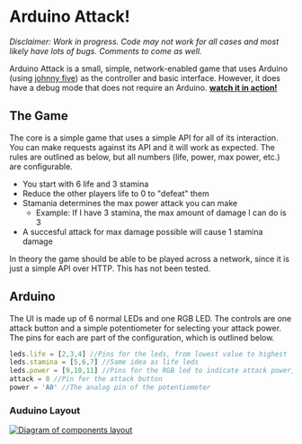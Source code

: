 # Arduino Attack!
*Disclaimer: Work in progress. Code may not work for all cases and most likely have lots of bugs. Comments to come as well.*

Arduino Attack is a small, simple, network-enabled game that uses Arduino (using [johnny five](https://github.com/rwldrn/johnny-five)) as the controller and basic interface. However, it does have a debug mode that does not require an Arduino. **[watch it in action!](http://www.youtube.com/watch?v=1NalU4d7a20)**

## The Game
The core is a simple game that uses a simple API for all of its interaction. You can make requests against its API and it will work as expected. The rules are outlined as below, but all numbers (life, power, max power, etc.) are configurable.

* You start with 6 life and 3 stamina
* Reduce the other players life to 0 to "defeat" them
* Stamania determines the max power attack you can make
    * Example: If I have 3 stamina, the max amount of damage I can do is 3
* A succesful attack for max damage possible will cause 1 stamina damage

In theory the game should be able to be played across a network, since it is just a simple API over HTTP. This has not been tested.

## Arduino
The UI is made up of 6 normal LEDs and one RGB LED. The controls are one attack button and a simple potentiometer for selecting your attack power. The pins for each are part of the configuration, which is outlined below.

```javascript
leds.life = [2,3,4] //Pins for the leds, from lowest value to highest
leds.stamina = [5,6,7] //Same idea as life leds
leds.power = [9,10,11] //Pins for the RGB led to indicate attack power, in the order [R,G,B]
attack = 8 //Pin for the attack button
power = 'A0' //The analog pin of the potentiometer
```

### Auduino Layout
<a href= "https://raw.github.com/BusyRich/arduino-attack/master/layout_bb.jpg">
  <img src="https://raw.github.com/BusyRich/arduino-attack/master/layout_bb.jpg" alt="Diagram of components layout" style="max-width: 100%;"/>
</a>